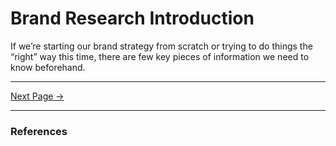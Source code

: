 # Brand Research Introduction

If we’re starting our brand strategy from scratch or trying to do things the “right” way this time, there are few key pieces of information we need to know beforehand.

<hr/>

[Next Page ->](./purpose.md)

<hr/>

### References
